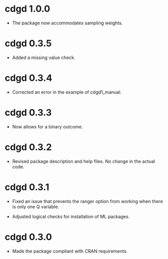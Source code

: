 # cdgd 1.0.0

* The package now accommodates sampling weights.

# cdgd 0.3.5

* Added a missing value check.

# cdgd 0.3.4

* Corrected an error in the example of cdgd1_manual.

# cdgd 0.3.3

* Now allows for a binary outcome.

# cdgd 0.3.2

* Revised package description and help files. No change in the actual code.  

# cdgd 0.3.1

* Fixed an issue that prevents the ranger option from working when there is only one Q variable.

* Adjusted logical checks for installation of ML packages.

# cdgd 0.3.0

* Made the package compliant with CRAN requirements. 
